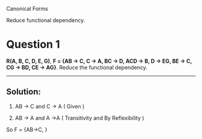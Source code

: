 Canonical Forms

Reduce functional dependency.

# Question 1

**R(A, B, C, D, E, G)**, **F = {AB → C, C → A, BC → D, ACD → B, D → EG, BE → C, CG → BD, CE → AG}**. Reduce the functional dependency.

---

## Solution:


1. AB -> C and C -> A  ( Given )

2. AB -> A and A ->A  ( Transitivity and By Reflexibility )

So F = {AB->C, }
